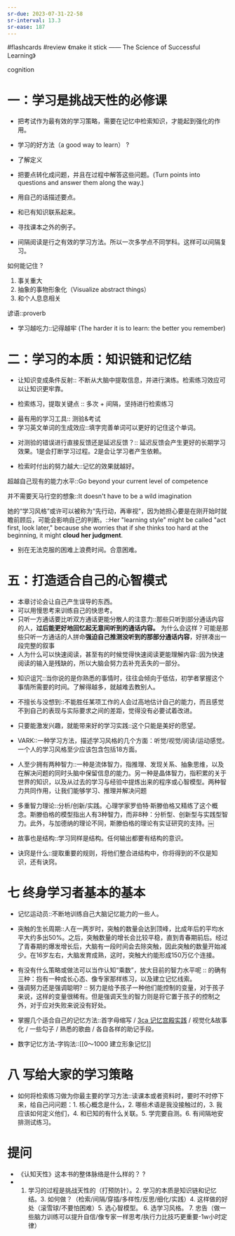 ```yaml
---
sr-due: 2023-07-31-22-58
sr-interval: 13.3
sr-ease: 187
---
```


#flashcards 
#review
《make it stick —— The Science of Successful Learning》


cognition
# 一：学习是挑战天性的必修课

- 把考试作为最有效的学习策略，需要在记忆中检索知识，才能起到强化的作用。

- 学习的好方法（a good way to learn）
?
- 了解定义
- 把要点转化成问题，并且在过程中解答这些问题。(Turn points into questions and answer them along the way.)
- 用自己的话描述要点。
- 和已有知识联系起来。
- 寻找课本之外的例子。
<!--SR:!2023-12-24,2,218-->

- 间隔阅读是行之有效的学习方法。所以一次多学点不同学科。这样可以间隔复习。

如何能记住
?
1. 事关重大
2. 抽象的事物形象化（Visualize abstract things）
3. 和个人息息相关
<!--SR:!2023-12-24,2,218-->

谚语::proverb
<!--SR:!2023-12-24,2,218-->

- 学习越吃力::记得越牢 (The harder it is to learn: the better you remember) <!--SR:!2024-01-12-15-51,182,250-->

# 二：学习的本质：知识链和记忆结

- 让知识变成条件反射:: 不断从大脑中提取信息，并进行演练。检索练习效应可以让知识更牢靠。
<!--SR:!2023-12-24,2,218-->
- 检索练习，提取关键点 :: 多次 + 间隔，坚持进行检索练习
<!--SR:!2023-12-24,2,218-->
- 最有用的学习工具:: 测验&考试 <!--SR:!2024-01-09-15-49,179,250-->
- 学习英文单词的生成效应::填字完善单词可以更好的记住这个单词。
<!--SR:!2023-12-24,2,218-->
- 对测验的错误进行直接反馈还是延迟反馈？:: 延迟反馈会产生更好的长期学习效果。1是会打断学习过程。2是会让学习者产生依赖。
<!--SR:!2023-12-24,2,218-->
- 检索时付出的努力越大::记忆的效果就越好。
<!--SR:!2023-12-24,2,218-->


超越自己现有的能力水平::Go beyond your current level of competence
<!--SR:!2023-12-24,2,218-->
并不需要天马行空的想象::It doesn't have to be a wild imagination
<!--SR:!2023-12-24,2,218-->
她的“学习风格”或许可以被称为“先行动，再审视”，因为她担心要是在刚开始时就瞻前顾后，可能会影响自己的判断。::Her "learning style" might be called "act first, look later," because she worries that if she thinks too hard at the beginning, it might **cloud her judgment**.
<!--SR:!2023-12-24,2,218-->
- 别在无法克服的困难上浪费时间。合意困难。

# 五：打造适合自己的心智模式
- 本章讨论会让自己产生误导的东西。
- 可以用慢思考来训练自己的快思考。
- 只听一方通话要比听双方通话更能分散人的注意力::那些只听到部分通话内容的人，**过后能更好地回忆起无意间听到的通话内容。** 为什么会这样？可能是那些只听一方通话的人拼命**强迫自己推测没听到的那部分通话内容**，好拼凑出一段完整的叙事 <!--SR:!2023-12-26-16-10,165,250-->
- 人为什么可以快速阅读，甚至有的时候觉得快速阅读更能理解内容::因为快速阅读的输入是残缺的，所以大脑会努力去补充丢失的一部分。
<!--SR:!2023-12-24,2,218-->
- 知识诅咒::当你说的是你熟悉的事情时，往往会倾向于低估，初学者掌握这个事情所需要的时间。了解得越多，就越难去教别人。
<!--SR:!2023-12-24,2,218-->
- 不擅长与没想到::不能胜任某项工作的人会过高地估计自己的能力，而且感觉不到自己的表现与实际要求之间的差距，觉得没有必要试着改进。
<!--SR:!2025-01-26,401,250-->
- 只要能激发兴趣，就能带来好的学习实践::这个只能是美好的愿望。
<!--SR:!2023-12-24,2,218-->
- VARK::一种学习方法，描述学习风格的几个方面：听觉/视觉/阅读/运动感觉。一个人的学习风格至少应该包含包括18方面。
<!--SR:!2023-12-24,2,218-->
- 人至少拥有两种智力::一种是流体智力，指推理、发现关系、抽象思维，以及在解决问题的同时头脑中保留信息的能力。另一种是晶体智力，指积累的关于世界的知识，以及从过去的学习与经验中提炼出来的程序或心智模型。两种智力共同作用，让我们能够学习、推理并解决问题
<!--SR:!2023-12-24,2,218-->
- 多重智力理论::分析/创新/实践。心理学家罗伯特·斯滕伯格又精练了这个概念。斯滕伯格的模型指出人有3种智力，而非8种：分析型、创新型与实践型智力。此外，与加德纳的理论不同，斯滕伯格的理论有实证研究的支持。￼
<!--SR:!2023-12-24,2,218-->
- 故事也是结构::学习同样是结构。任何输出都要有结构的意识。
<!--SR:!2023-12-24,2,218-->
- 诀窍是什么::提取重要的规则，将他们整合进结构中，你将得到的不仅是知识，还有诀窍。
<!--SR:!2023-12-24,2,218-->
# 七 终身学习者基本的基本
- 记忆运动员::不断地训练自己大脑记忆能力的一些人。
<!--SR:!2023-12-24,2,218-->
- 突触的生长周期::人在一两岁时，突触的数量会达到顶峰，比成年后的平均水平大约多出50%。之后，突触数量的增长会比较平稳，直到青春期前后。经过了青春期的爆发增长后，大脑有一段时间会去除突触，因此突触的数量开始减少。在16岁左右，大脑发育成熟，这时，突触大约能形成150万亿个连接。
<!--SR:!2023-12-24,2,218-->
- 有没有什么策略或做法可以当作认知“乘数”，放大目前的智力水平呢 :: 的确有三种：抱有一种成长心态、像专家那样练习，以及建立记忆线索。 <!--SR:!2024-03-07-23-00,80,229-->
- 强调努力还是强调聪明? :: 努力是给予孩子一种他们能控制的变量，对于孩子来说，这样的变量很稀有。但是强调天生的智力则是将它置于孩子的控制之外，对于应对失败来说没有好处。
<!--SR:!2023-12-24,2,218-->
- 掌握几个适合自己的记忆方法::首字母缩写 / [3ca 记忆宫殿实践](3ca%20记忆宫殿实践.md) / 视觉化&故事化 / 一些勾子 / 熟悉的歌曲 / 各自各样的助记手段。
<!--SR:!2023-12-24,2,218-->
- 数字记忆方法-字钩法::[[0～1000 建立形象记忆]]
<!--SR:!2023-12-24,2,218-->

# 八 写给大家的学习策略
- 如何将检索练习做为你最主要的学习方法::读课本或者资料时，要时不时停下来，给自己问问题：1. 核心概念是什么，2. 哪些术语是我没接触过的，3. 我应该如何定义他们，4. 和已知的有什么关联。5. 学完要自测。6. 有间隔地安排测试练习。
<!--SR:!2023-12-24,2,218-->


# 提问
- 《认知天性》这本书的整体脉络是什么样的？
?
- 1. 学习的过程是挑战天性的（打预防针）。2. 学习的本质是知识链和记忆结。3. 如何做？（检索/间隔/穿插/多样性/反思/细化/实践）4. 这样做的好处（滚雪球/不要怕困难）5. 选心智模型。 6. 选学习风格。 7. 忠告（做一些脑力训练可以提升自信/像专家一样思考/执行力比技巧更重要-1w小时定律）
<!--SR:!2023-12-24,2,218-->